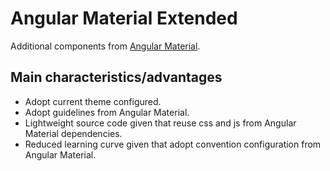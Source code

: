 # Angular Material Extended

Additional components from [Angular Material](https://material.angular.io).

## Main characteristics/advantages
- Adopt current theme configured.
- Adopt guidelines from Angular Material.
- Lightweight source code given that reuse css and js from Angular Material dependencies.
- Reduced learning curve given that adopt convention configuration from Angular Material.
